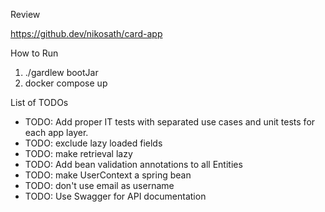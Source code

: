 Review

https://github.dev/nikosath/card-app

How to Run
1. ./gardlew bootJar
2. docker compose up

List of TODOs
- TODO: Add proper IT tests with separated use cases and unit tests for each app layer.
- TODO: exclude lazy loaded fields
- TODO: make retrieval lazy
- TODO: Add bean validation annotations to all Entities
- TODO: make UserContext a spring bean
- TODO: don't use email as username
- TODO: Use Swagger for API documentation
